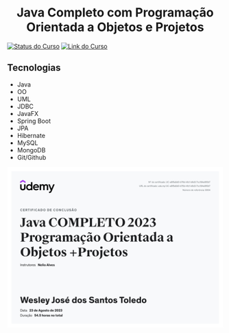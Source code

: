 <h1 align="center"> Java Completo com Programação Orientada a Objetos e Projetos </h1>

[![Status do Curso](https://img.shields.io/badge/Status-Completo-green)](#)
[![Link do Curso](https://img.shields.io/badge/Link-Udemy-blueviolet)](https://www.udemy.com/share/1013hw3@Hb5VPTWH9Tu0gdR3SJbV51fTtV_4syKkaA3MxF4cKupp8T-Q3orRvAPjNrRniW6MSw==/)

<h2>Tecnologias</h2>

- Java
- OO
- UML
- JDBC
- JavaFX
- Spring Boot
- JPA
- Hibernate
- MySQL
- MongoDB
- Git/Github

<img title="Certificado" src="Certificado.jpg">
